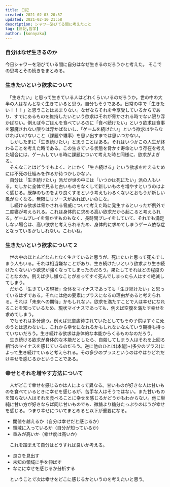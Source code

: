 ```yaml
---
title: 日記
created: 2021-02-03 20:57
updated: 2021-02-10 21:58
description: シャワー浴びてる間に考えたこと
tag: [日記,哲学]
author: [konnyaku]
---
```

### 自分はなぜ生きるのか
今日シャワーを浴びている間に自分はなぜ生きるのだろうかと考えた。
そこでの思考とその続きをまとめる。

### 生きたいという欲求について
　「生きたい」と思って生きている人はどれくらいいるのだろうか。世の中の大半の人はなんとなく生きていると思う。自分もそうである。日常の中で「生きたい！！！」と思うことはあまりない。なぜならそれを今享受しているからであり、すでにあるものを維持したいという欲求はそれが脅かされる時でない限り浮かばない。例えば今ごはんを食べているのに「食べ続けたい」という欲求は食事を邪魔されない限りは浮かばないし、「ゲームを続けたい」という欲求はやらなければいけないこと（課題や雑事）を思い出すまでは思いつかない。  
　しかしたまに「生き続けたい」と思うことはある。それはいつかこの人生が終わることを考えた時である。この生きている状態を脅かす寿命という存在を考えた場合には、ゲームしている時に課題について考えた時と同様に、欲求がよぎる。  
　そんなことはどうでもよく、とにかく「生き続ける」という欲求を叶えるためには不死の仕組みを作るか待つかしかない。  
　自分は「生き続けたい」派だが世の中には「いつかは死にたい」派の人もいる。たしかに全体で見ると古いものをなくして新しいものを増やすというのはよく感じる。既存のものをより良くするという考えもわるくないとおもうが新しい風がなくなる。無限にリソースがあればいいのにな。  
　し続ける欲求は脅かされる脅威について考えた時に発生するといったが例外で二度寝が考えられる。これは身体的に求める高い欲求だから起こると考えられる。ゲームプレイを脅かすものもなく、長時間プレイをしていて、それでも満足しない場合は、高い欲求と考えられるため、身体的に求めてしまうゲーム依存症となっているかもしれない。こわいね。
　
### 生きたいという欲求について２
　世の中のほとんどなんとなく生きていると思うが、死にたいと思って死んでしまう人もいる。それは相当嫌なことがあり、生き続けたいという欲求より生き続けたくないいう欲求が強くなってしまったのだろう。果たしてそれはどの程度のことなのか。例えば少し嫌なことがあってすぐ死んでしまったら人はすぐ絶滅してしまう。  
　だから「生きている現状」全体をマイナスであっても「生き続けたい」と思っているはずである。それには他の要素にプラスになるの理由があると考えられる。それは「未来への期待」かもしれない。欲求を満たすことで人は幸せになれることを知っているため、現状マイナスであっても、例えば空腹を満たす幸せを求めてしまう。  
　でもそれは多分違う。例えば児童虐待されていたとしてもその子供はすぐに死のうとは思わないし、これから幸せになれるかもしれないなんていう期待も持っていないだろう。生き続ける欲求は身体的な本能からくるものなのだろう。  
　生き続ける欲求が身体的な本能だとしたら、自殺してしまう人はそれを上回る相当のマイナスを感じているのだろう。逆に他のひとは(本能)+(多少のプラス)によって生き続けていると考えられる。その多少のプラスというのはやはりどれだけ幸せを感じるかということである。

### 幸せとそれを増やす方法について
　人がどこで幸せを感じるかは人によって異なる。甘いものが好きな人は甘いものを食べているときに幸せを感じるが、苦手な人はそうではない。また甘いものを知らない人はそれを食べることに幸せを感じるかどうかもわからない。他に単純に甘い方が好きならば同じ甘いものでも、微糖より糖分たっぷりのほうが幸せを感じる。つまり幸せについてまとめると以下が重要になる。
- 閾値を越えるか（自分は幸せだと感じるか）
- 領域に入っているか（自分が知っているか）
- 重みが高いか（幸せ度は高いか）　

　これを踏まえて自分はどうすれば良いか考える。

- 良さを見出す
- 未知の領域に手を伸ばす
- なにに幸せを感じるか分析する

　ということで次は幸せをどこに感じるかというのを考えたいと思う。